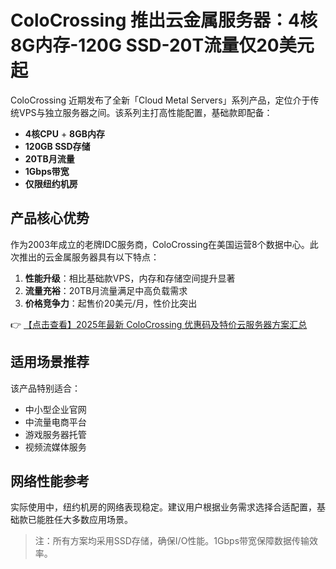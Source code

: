 # ColoCrossing 推出云金属服务器：4核8G内存-120G SSD-20T流量仅20美元起

ColoCrossing 近期发布了全新「Cloud Metal Servers」系列产品，定位介于传统VPS与独立服务器之间。该系列主打高性能配置，基础款即配备：

- **4核CPU** + **8GB内存**
- **120GB SSD存储**
- **20TB月流量**
- **1Gbps带宽**
- **仅限纽约机房**

## 产品核心优势

作为2003年成立的老牌IDC服务商，ColoCrossing在美国运营8个数据中心。此次推出的云金属服务器具有以下特点：

1. **性能升级**：相比基础款VPS，内存和存储空间提升显著
2. **流量充裕**：20TB月流量满足中高负载需求
3. **价格竞争力**：起售价20美元/月，性价比突出

👉 [【点击查看】2025年最新 ColoCrossing 优惠码及特价云服务器方案汇总](https://bit.ly/ColoCrossing)

## 适用场景推荐

该产品特别适合：
- 中小型企业官网
- 中流量电商平台
- 游戏服务器托管
- 视频流媒体服务

## 网络性能参考

实际使用中，纽约机房的网络表现稳定。建议用户根据业务需求选择合适配置，基础款已能胜任大多数应用场景。

> 注：所有方案均采用SSD存储，确保I/O性能。1Gbps带宽保障数据传输效率。
